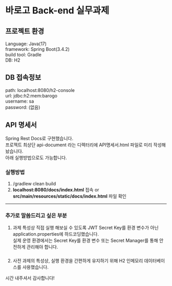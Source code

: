 # 바로고 Back-end 실무과제

## 프로젝트 환경
Language: Java(17)  
framework: Spring Boot(3.4.2)  
build tool: Gradle  
DB: H2

## DB 접속정보
path: localhost:8080/h2-console  
url: jdbc:h2:mem:barogo  
username: sa  
password: (없음)

## API 명세서
Spring Rest Docs로 구현했습니다.  
프로젝트 최상단 api-document 라는 디렉터리에 API명세서.html 파일로 미리 작성해놨습니다.  
아래 실행방법으로도 가능합니다.

### 실행방법
1. /gradlew clean build
2. **localhost:8080/docs/index.html** 접속 or **src/main/resources/static/docs/index.html** 파일 확인

---
### 추가로 말씀드리고 싶은 부분
1. 과제 특성상 직접 실행 해보실 수 있도록 JWT Secret Key를 환경 변수가 아닌 application.properties에 하드코딩했습니다.  
실제 운영 환경에서는 Secret Key를 환경 변수 또는 Secret Manager를 통해 안전하게 관리해야 합니다.  
###
2. 사전 과제의 특성상, 실행 환경을 간편하게 유지하기 위해 H2 인메모리 데이터베이스를 사용했습니다.


시간 내주셔서 감사합니다!
